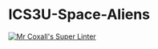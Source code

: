 # ICS3U-Space-Aliens
[![Mr Coxall's Super Linter](https://github.com/ICS3U-Programming-TamerZ/ICS3U-Space-Aliens/workflows/Mr%20Coxall's%20Super%20Linter/badge.svg)](https://github.com/ICS3U-Programming-TamerZ/ICS3U-Space-Aliens/actions/)
